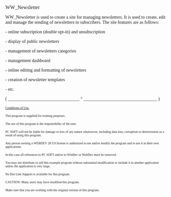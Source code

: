   
<span style="font-family:Arial sans-serif;font-size:16px;">WW\_Newsletter</span>

  
<span style="font-family:Arial sans-serif;font-size:14px;">WW\_Newsletter is used to create a site for managing newsletters. It is used to create, edit and manage the sending of newsletters to subscribers. The site features are as follows:</span>

<span style="font-family:Arial sans-serif;font-size:14px;">- online subscription (double opt-in) and unsubscription</span>

<span style="font-family:Arial sans-serif;font-size:14px;">- display of public newsletters</span>

<span style="font-family:Arial sans-serif;font-size:14px;">- management of newsletters categories</span>

<span style="font-family:Arial sans-serif;font-size:14px;">- management dashboard</span>

<span style="font-family:Arial sans-serif;font-size:14px;">- online editing and formatting of newsletters</span>

<span style="font-family:Arial sans-serif;font-size:14px;">- creation of newsletter templates</span>

<span style="font-family:Arial sans-serif;font-size:14px;">- etc.</span>

  
  
<span style="font-family:Arial sans-serif;font-size:14px;">( \_\_\_\_\_\_\_\_\_\_\_\_\_\_\_\_\_\_\_\_\_\_\_\_\_\_\_\_\_\_\_\_ ° \_\_\_\_\_\_\_\_\_\_\_\_\_\_\_\_\_\_\_\_\_\_\_\_\_\_\_\_\_\_\_\_\_ )</span>

  
<span style="text-decoration:underline;font-family:Arial sans-serif;font-size:10px;">Conditions of Use.</span>

<span style="font-family:Arial sans-serif;font-size:10px;">This program is supplied for training purposes.</span>

<span style="font-family:Arial sans-serif;font-size:10px;">The use of this program is the responsibility of the user. </span>

<span style="font-family:Arial sans-serif;font-size:10px;">PC SOFT will not be liable for damage or loss of any nature whatsoever, including data loss, corruption or deterioration as a result of using this program.</span>

<span style="font-family:Arial sans-serif;font-size:10px;">Any person owning a WEBDEV 28 US license is authorized to use and/or modify the program and to use it in their own applications. </span>

<span style="font-family:Arial sans-serif;font-size:10px;">In this case all references to PC SOFT and/or to WinDev or WebDev must be removed.</span>

<span style="font-family:Arial sans-serif;font-size:10px;">You may not distribute or sell this example program without substantial modification or include it in another application unless the application is very large.</span>

  
<span style="font-family:Arial sans-serif;font-size:10px;">No Hot Line Support is available for this program.</span>

  
<span style="font-family:Arial sans-serif;font-size:10px;">CAUTION: Many users may have modified this program. </span>

<span style="font-family:Arial sans-serif;font-size:10px;">Make sure that you are working with the original version of this program.</span>

  
  
  
  
